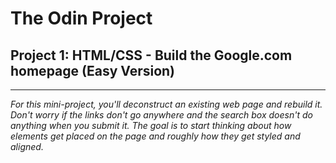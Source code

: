 # The Odin Project
## Project 1: HTML/CSS - Build the Google.com homepage (Easy Version)
-----------
*For this mini-project, you'll deconstruct an existing web page and rebuild it. Don't worry if the links don't go anywhere and the search box doesn't do anything when you submit it. The goal is to start thinking about how elements get placed on the page and roughly how they get styled and aligned.*